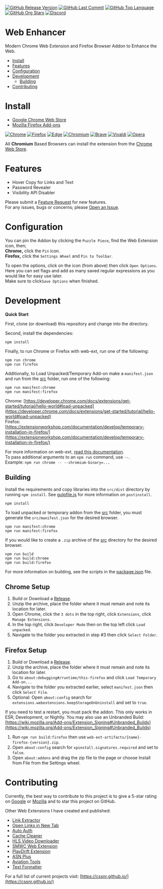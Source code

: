 [![GitHub Release Version](https://img.shields.io/github/v/release/smashedr/web-enhancer?logo=github)](https://github.com/smashedr/web-enhancer/releases/latest)
[![GitHub Last Commit](https://img.shields.io/github/last-commit/smashedr/web-enhancer?logo=github&logoColor=white&label=updated)](https://github.com/smashedr/web-enhancer/graphs/commit-activity)
[![GitHub Top Language](https://img.shields.io/github/languages/top/smashedr/web-enhancer?logo=htmx&logoColor=white)](https://github.com/smashedr/web-enhancer)
[![GitHub Org Stars](https://img.shields.io/github/stars/cssnr?style=flat&logo=github&logoColor=white)](https://cssnr.github.io/)
[![Discord](https://img.shields.io/discord/536290056571453450?logo=discord&logoColor=white&label=discord&color=7289da)](https://discord.gg/6pzXJE5)

# Web Enhancer

Modern Chrome Web Extension and Firefox Browser Addon to Enhance the Web.

- [Install](#install)
- [Features](#features)
- [Configuration](#configuration)
- [Development](#development)
  - [Building](#building)
- [Contributing](#Contributing)

# Install

- [Google Chrome Web Store](https://github.com/smashedr/web-enhancer/releases/latest)
- [Mozilla Firefox Add-ons](https://github.com/smashedr/web-enhancer/releases/latest)

[![Chrome](https://raw.githubusercontent.com/alrra/browser-logos/main/src/chrome/chrome_48x48.png)](https://github.com/smashedr/web-enhancer/releases/latest)
[![Firefox](https://raw.githubusercontent.com/alrra/browser-logos/main/src/firefox/firefox_48x48.png)](https://github.com/smashedr/web-enhancer/releases/latest)
[![Edge](https://raw.githubusercontent.com/alrra/browser-logos/main/src/edge/edge_48x48.png)](https://github.com/smashedr/web-enhancer/releases/latest)
[![Chromium](https://raw.githubusercontent.com/alrra/browser-logos/main/src/chromium/chromium_48x48.png)](https://github.com/smashedr/web-enhancer/releases/latest)
[![Brave](https://raw.githubusercontent.com/alrra/browser-logos/main/src/brave/brave_48x48.png)](https://github.com/smashedr/web-enhancer/releases/latest)
[![Vivaldi](https://raw.githubusercontent.com/alrra/browser-logos/main/src/vivaldi/vivaldi_48x48.png)](https://github.com/smashedr/web-enhancer/releases/latest)
[![Opera](https://raw.githubusercontent.com/alrra/browser-logos/main/src/opera/opera_48x48.png)](https://github.com/smashedr/web-enhancer/releases/latest)

All **Chromium** Based Browsers can install the extension from the
[Chrome Web Store](https://github.com/smashedr/web-enhancer/releases/latest).

# Features

- Hover Copy for Links and Text
- Password Revealer
- Visibility API Disabler

Please submit a [Feature Request](https://github.com/smashedr/web-enhancer/discussions/categories/feature-requests)
for new features.  
For any issues, bugs or concerns; please [Open an Issue](https://github.com/smashedr/web-enhancer/issues).

# Configuration

You can pin the Addon by clicking the `Puzzle Piece`, find the Web Extension icon, then;  
**Chrome,** click the `Pin` icon.  
**Firefox,** click the `Settings Wheel` and `Pin to Toolbar`.

To open the options, click on the icon (from above) then click `Open Options`.  
Here you can set flags and add as many saved regular expressions as you would like for easy use later.  
Make sure to click`Save Options` when finished.

# Development

**Quick Start**

First, clone (or download) this repository and change into the directory.

Second, install the dependencies:

```shell
npm install
```

Finally, to run Chrome or Firefox with web-ext, run one of the following:

```shell
npm run chrome
npm run firefox
```

Additionally, to Load Unpacked/Temporary Add-on make a `manifest.json` and run from the [src](src) folder, run one of
the following:

```shell
npm run manifest:chrome
npm run manifest:firefox
```

Chrome: [https://developer.chrome.com/docs/extensions/get-started/tutorial/hello-world#load-unpacked](https://developer.chrome.com/docs/extensions/get-started/tutorial/hello-world#load-unpacked)  
Firefox: [https://extensionworkshop.com/documentation/develop/temporary-installation-in-firefox/](https://extensionworkshop.com/documentation/develop/temporary-installation-in-firefox/)

For more information on
web-ext, [read this documentation](https://extensionworkshop.com/documentation/develop/web-ext-command-reference/).  
To pass additional arguments to an `npm run` command, use `--`.  
Example: `npm run chrome -- --chromium-binary=...`

## Building

Install the requirements and copy libraries into the `src/dist` directory by running `npm install`.
See [gulpfile.js](gulpfile.js) for more information on `postinstall`.

```shell
npm install
```

To load unpacked or temporary addon from the [src](src) folder, you must generate the `src/manifest.json` for the
desired browser.

```shell
npm run manifest:chrome
npm run manifest:firefox
```

If you would like to create a `.zip` archive of the [src](src) directory for the desired browser.

```shell
npm run build
npm run build:chrome
npm run build:firefox
```

For more information on building, see the scripts in the [package.json](package.json) file.

## Chrome Setup

1. Build or Download a [Release](https://github.com/smashedr/web-enhancer/releases).
1. Unzip the archive, place the folder where it must remain and note its location for later.
1. Open Chrome, click the `3 dots` in the top right, click `Extensions`, click `Manage Extensions`.
1. In the top right, click `Developer Mode` then on the top left click `Load unpacked`.
1. Navigate to the folder you extracted in step #3 then click `Select Folder`.

## Firefox Setup

1. Build or Download a [Release](https://github.com/smashedr/web-enhancer/releases).
1. Unzip the archive, place the folder where it must remain and note its location for later.
1. Go to `about:debugging#/runtime/this-firefox` and click `Load Temporary Add-on...`
1. Navigate to the folder you extracted earlier, select `manifest.json` then click `Select File`.
1. Optional: Open `about:config` search for `extensions.webextensions.keepStorageOnUninstall` and set to `true`.

If you need to test a restart, you must pack the addon. This only works in ESR, Development, or Nightly.
You may also use an Unbranded
Build: [https://wiki.mozilla.org/Add-ons/Extension_Signing#Unbranded_Builds](https://wiki.mozilla.org/Add-ons/Extension_Signing#Unbranded_Builds)

1. Run `npm run build:firefox` then use `web-ext-artifacts/{name}-firefox-{version}.zip`.
1. Open `about:config` search for `xpinstall.signatures.required` and set to `false`.
1. Open `about:addons` and drag the zip file to the page or choose Install from File from the Settings wheel.

# Contributing

Currently, the best way to contribute to this project is to give a 5-star rating on
[Google](https://chromewebstore.google.com/detail/smwc-web-extension/foalfafgmnglcgpgkhhmcfhjgmdcjide) or
[Mozilla](https://addons.mozilla.org/addon/smwc-web-extension) and to star this project on GitHub.

Other Web Extensions I have created and published:

- [Link Extractor](https://github.com/cssnr/link-extractor)
- [Open Links in New Tab](https://github.com/cssnr/open-links-in-new-tab)
- [Auto Auth](https://github.com/cssnr/auto-auth)
- [Cache Cleaner](https://github.com/cssnr/cache-cleaner)
- [HLS Video Downloader](https://github.com/cssnr/hls-video-downloader)
- [SMWC Web Extension](https://github.com/cssnr/smwc-web-extension)
- [PlayDrift Extension](https://github.com/cssnr/playdrift-extension)
- [ASN Plus](https://github.com/cssnr/asn-plus)
- [Aviation Tools](https://github.com/cssnr/aviation-tools)
- [Text Formatter](https://github.com/cssnr/text-formatter)

For a full list of current projects visit: [https://cssnr.github.io/](https://cssnr.github.io/)
